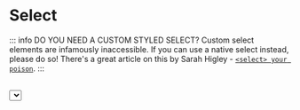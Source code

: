 # Select

::: info DO YOU NEED A CUSTOM STYLED SELECT?
Custom select elements are infamously inaccessible. If you can use a native select instead, please do so!
There's a great article on this by Sarah Higley - [`<select> your poison`](https://sarahmhigley.com/writing/select-your-poison/).
:::

<br/>

<script lang="ts" setup>
  import Select from './select/Select.vue'
  import './select/select.css'
</script>

<ClientOnly>
  <ComponentPreview>
      <Select />
  </ComponentPreview>
</ClientOnly>

::: code-group
<<< ./select/Select.vue#snippet
<<< ./select/select.css
:::

## Anatomy

Radio does use `<PeachyInput.Label />`, not be be confused with it's own `Label` component, which is used as a label inside the list of options.

```vue
<template>
  <PeachyInput.Input>
    <PeachySelect.Input>
      <PeachyInput.Label />

      <PeachySelect.Trigger />

      <PeachySelect.Target>
        <PeachySelect.List>
          <PeachySelect.Label />
          <PeachySelect.Separator />

          <PeachySelect.Item>
            <PeachySelect.Indicator />
          </PeachySelect.Item>
        </PeachySelect.List>
      </PeachySelect.Target>
    </PeachySelect.Input>
  </PeachyInput.Input>
</template>

<script lang="ts" setup>
  import { PeachyInput, PeachySelect } from "typeach";
</script>
```

::: warning ACCESSIBILITY FOR AN EMPTY SELECT
The component clears the values when pressing <kbd>Backspace</kbd> or <kbd>Delete</kbd>, however this is not a recognized pattern for clearing a listbox, and is not available on devices not connected to a keyboard (e.g. mobile) - so it is important to communicate this shortcut to the user if you want them to be aware of it, and offer an alternative.

The recommended approach is to **have one of the options represent no value, such as a "None" option.** In [the example](#select), if I detect that the selected item is "none", I clear the value.
:::

## Props & Emits

### `Input`

::: info DISABLED
There is no disabled state for the select. You're expected to disable the `Trigger` directly.
:::

#### Props

| Name        | Default  |    Type     |
| ----------- | :------: | :---------: |
| selectedIds |   `[]`   | `string[]?` |
| multiSelect | `false`  | `boolean?`  |
| readonly    |  `false` |  `boolean?` |

#### Emits

| @                   |  Payload   |
| ------------------- | :--------: |
| update:selected-ids | `string[]` |
| validate            | `string[]` |
| clear-validation    |            |

<hr/>

### `Trigger`

<br/>

#### Props

| Name     | Default  |    Type     |
| -------- | :------: | :---------: |
| disabled |  `false` |  `boolean?` |

<hr/>

### `Item`

<br/>

#### Props

| Name     | Default |    Type    |
| -------- | :-----: | :--------: |
| id       |         |  `string`  |
| disabled | `false` | `boolean?` |

<hr/>

### `Separator`

<br/>

#### Props

| Name | Default |   Type    | Description                                                                                                                     |
| ---- | :-----: | :-------: | ------------------------------------------------------------------------------------------------------------------------------- |
| is   |  `hr`   | `string?` | The is attribute for the [dynamic root component](https://vuejs.org/guide/essentials/component-basics.html#dynamic-components). |

## Styling

### CSS Selectors

Follows [our CSS classes convention](/info#styling).

<br />

#### State selectors

| Selector                      | Description                                   |  For                          |
| ----------------------------- | --------------------------------------------- | ----------------------------- |
| `[aria-selected="<boolean>"]` | For a selected item.                          | <ul><li>`Item`</li></ul>      |
| `[data-active="<boolean>"]`   | For if an item is focused or not.             | <ul><li>`Item`</li></ul>      |
| `[data-readonly="<boolean>"]` | For if an item that is readonly.              | <ul><li>`Item`</li></ul>      |
| `[aria-disabled="<boolean>"]` | For an item's disabled and/or readonly state. | <ul><li>`Item`</li></ul>      |
| `[data-selected="<boolean>"]` | For a selected item's indicator.              | <ul><li>`Indicator`</li></ul> |
| `[data-active="<boolean>"]`   | For if the select is active or not.           | <ul><li>`Trigger`</li></ul>   |
| `[data-empty="<boolean>"]`    | For when there is no selection.               | <ul><li>`Trigger`</li></ul>   |

## Accessibility

Resources: [APG Select-Only Combobox](https://www.w3.org/WAI/ARIA/apg/patterns/combobox/examples/combobox-select-only/), [APG Listbox Pattern](https://www.w3.org/WAI/ARIA/apg/patterns/listbox/#keyboardinteraction), Webkit Bugzilla - [`activedescendant` on combobox not honored](https://bugs.webkit.org/show_bug.cgi?id=167671) and [`aria-selected` options in listboxes not announced](https://bugs.webkit.org/show_bug.cgi?id=209076) - _see below for a more comprehensive list_.

Due to a [known issue in Safari](https://bugs.webkit.org/show_bug.cgi?id=167671) with the `aria-activedescendant` attribute, the component actually does move focus, rather than rely solely on the attribute.

::: warning ACCESSIBILITY FOR AN EMPTY SELECT
The component clears the values when pressing <kbd>Backspace</kbd> or <kbd>Delete</kbd>, however this is not a recognized pattern for clearing a listbox, and is not available on devices not connected to a keyboard (e.g. mobile) - so it is important to communicate this shortcut to the user if you want them to be aware of it, and offer an alternative.

The recommended approach is to **have one of the options represent no value, such as a "None" option.** In [the example](#select), if I detect that the selected item is "none", I clear the value.
:::

### Keyboard interactions

### Single select

| Key                                                                                             | Action                                                                                                            |
| ----------------------------------------------------------------------------------------------- | ----------------------------------------------------------------------------------------------------------------- |
| <kbd>Space</kbd> or <kbd>↵</kbd> or <kbd>↓</kbd> or <kbd>↑</kbd> on `Trigger` when not disabled | First time it opens, it focuses the first item - every other times, it focuses on the most recently focused item. |
| <kbd>Alt</kbd> + <kbd>↓</kbd> on `Trigger` when not disabled                                    | First time it opens, it focuses the first item - every other times, it focuses on the most recently focused item. |
| <kbd>Home</kbd> on `Trigger`                                                                    | Opens and moves focus to the first item.                                                                          |
| <kbd>End</kbd> on `Trigger`                                                                     | Opens and moves focus to the last item.                                                                           |
| <kbd>A-Z</kbd> or <kbd>a-z</kbd> on `Trigger`                                                   | Opens and goes through items starting with the letter typed, or searches for the first item matching the search.  |
| <kbd>↓</kbd> on `Item`                                                                          | Moves focus to the next item.                                                                                     |
| <kbd>↑</kbd> on `Item`                                                                          | Moves focus to the previous item.                                                                                 |
| <kbd>Space</kbd> or <kbd>Enter</kbd> or <kbd>Alt</kbd> + <kbd>↑</kbd> on `Item`                 | Selects the item, closes the select and returns focus back to it's trigger.                                       |
| <kbd>Home</kbd> on `Item`                                                                       | Moves focus to the first item.                                                                                    |
| <kbd>End</kbd> on `Item`                                                                        | Moves focus to the last item.                                                                                     |
| <kbd>Tab</kbd> on `Item`                                                                        | Selects the item and closes the select.                                                                           |
| <kbd>A-Z</kbd> or <kbd>a-z</kbd> on `Item`                                                      | Focuses through items starting with the letter typed, or searches for the first item matching the search.         |
| <kbd>esc</kbd> on `Item`                                                                        | Closes the select and returns focus back to it's trigger.                                                         |

### Multi select

Extends the single select navigation, except - keys to select now toggles the item, and selecting an item does _not_ close the select, and <kbd>Alt</kbd> + <kbd>↑</kbd> is ignored.

| Key                                                               | Action                                                                         |
| ----------------------------------------------------------------- | ------------------------------------------------------------------------------ |
| <kbd>Shift</kbd> + <kbd>↓</kbd> on `Item`                         | Moves focus to and toggles the next item.                                      |
| <kbd>Shift</kbd> + <kbd>↑</kbd> on `Item`                         | Moves focus to and toggles the previous item.                                  |
| <kbd>Shift</kbd> + <kbd>Space</kbd> on `Item`                     | Selects continuously from the most recently selected item to the focused item. |
| <kbd>Control</kbd> + <kbd>Shift</kbd> + <kbd>Home</kbd> on `Item` | Selects the focused item and all items upwards.                                |
| <kbd>Control</kbd> + <kbd>Shift</kbd> + <kbd>End</kbd> on `Item`  | Selects the focused item and all items downwards.                              |
| <kbd>Control</kbd> + <kbd>A</kbd> `Item`                          | Toggles select all on and off.                                                 |

**Hover and keyboard interactions are synced.**

### Resources

- APG

  - [APG Select-Only Combobox](https://www.w3.org/WAI/ARIA/apg/patterns/combobox/examples/combobox-select-only/)
  - [APG Listbox Pattern](https://www.w3.org/WAI/ARIA/apg/patterns/listbox/#keyboardinteraction)

- Webkit Bugzilla

  - [`activedescendant` on combobox not honored correctly in VoiceOver](https://bugs.webkit.org/show_bug.cgi?id=167671)
  - [`aria-selected` options in listboxes not properly announced](https://bugs.webkit.org/show_bug.cgi?id=209076)

- [`<select> your poison`](https://sarahmhigley.com/writing/select-your-poison/) by Sarah Higley
- [Select component](https://www.radix-ui.com/primitives/docs/components/select) by Radix
